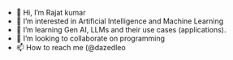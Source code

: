 - 👋 Hi, I’m Rajat kumar
- 👀 I’m interested in Artificial Intelligence and Machine Learning
- 🌱 I’m learning Gen AI, LLMs and their use cases (applications).
- 💞️ I’m looking to collaborate on programming
- 📫 How to reach me (@dazedleo

<!---
dazedleo/dazedleo is a ✨ special ✨ repository because its `README.md` (this file) appears on your GitHub profile.
You can click the Preview link to take a look at your changes.
--->
